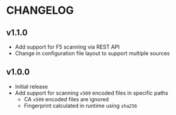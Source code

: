 # CHANGELOG

## v1.1.0

* Add support for F5 scanning via REST API
* Change in configuration file layout to support multiple sources

## v1.0.0

* Initial release
* Add support for scanning `x509` encoded files in specific paths
    * CA `x509` encoded files are ignored
    * Fingerprint calculated in runtime using `sha256`